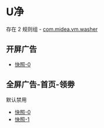 # U净

存在 2 规则组 - [com.midea.vm.washer](/src/apps/com.midea.vm.washer.ts)

## 开屏广告

- [快照-0](https://i.gkd.li/import/13407199)

## 全屏广告-首页-领劵

默认禁用

- [快照-0](https://i.gkd.li/import/14661498)
- [快照-1](https://i.gkd.li/import/14814072)
